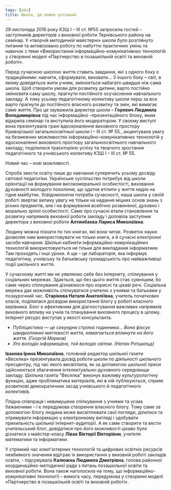 ```yaml
---
tags: [edu]
title: Школа, де кожен успішний
---
```


29 листопада 2016 року КЗШ І – ІІІ ст. №55 запросила гостей – заступників директорів з виховної роботи Тернівського району на семінар. У «творчій методичній майстерні» школи було розглянуто питання та активізовано роботу по набуттю практичних умінь та навичок з теми «Використання інформаційно-комунікативних технологій у створенні моделі «Партнерство в позашкільній освіті та виховній роботі».

Перед сучасною школою життя ставить завдання, які з одного боку є традиційними: навчити, сформувати, виховати… З іншого боку – світ, в якому доведеться жити учням, змінюється набагато швидше ніж сама школа. Щоб створити умови для розвитку дитини, варто постійно змінювати саму школу, прагнути постійного осучаснення навчального закладу. А тому усьому педагогічному колективу школи перш за все варто прагнути до постійного власного розвитку та змін, які вимагає саме життя. Про це зауважила директор школи – **Горевич Людмила Володимирівна** під час інформаційно –презентаційного блоку, яким відкрила семінар та виступила його модератором. У своєму виступі вона презентувала грані вдосконалення виховного простору Криворізької загальноосвітньої школи І – ІІІ ст. № 55., акцентувала увагу на безмежних можливостях інформаційно-комунікативних технологій у вдосконаленні виховного простору загальноосвітнього навчального закладу; поділилася траєкторією успіху та творчого зростання педагогічного та учнівського колективу КЗШ І – ІІІ ст. № 55.

Новий час – нові можливості.

Спроба звести освіту лише до навчання суперечить усьому досвіду світової педагогіки. Українське суспільство потребує від школи орієнтації на формування високоморальної особистості, виховання духовності молодого покоління, що здатне втілити у життя надію на гідне майбутнє. Усвідомлюючи потреби сучасності, наша школа у своїй роботі звертає велику увагу не тільки на надання міцних основ знань з різних предметів, але і на формування всебічно розвиненої, духовно і морально зрілої особистості. Саме про сучасні етапи становлення та розвитку напрямків виховної роботи закладу і доповіла заступник директора з виховної роботи **Алтинбаєва Лариса Миколаївна**.

Людину можна пізнати по тих книгах, які вона читає. Розвиток науки дозволяє нам використовувати не тільки книги, а й сучасні електронні засоби навчання. Шкільні кабінети інформаційно-комунікаційних технологій використовуються не тільки для викладання інформатики. Там проходять і інші уроки. А ще – це лабораторія, яка інформує педагогічну, учнівську та батьківську громадськість про найважливіші події шкільного життя.

У сучасному житті ми не уявляємо себе без Інтернету, спілкування у соціальних мережах. Здається, що без цього життя стає сумнішим, бо саме через спілкування дізнаємося про корисні та цікаві речі. Соціальна мережа дає можливість спілкуватися учителю з учнями та батьками у позаурочний час. **Старікова Наталя Анатоліївна**, учитель початкових класів, поділилася досвідом використання блогу у роботі класного керівника. Блог є ефективним для діагностування важливих напрямків виховного впливу на учнів та планування виховного процесу в цілому. Інтернет ресурс виступає у якості консультанта.

- _Публіцистика — це секундна стрілка годинника... Вона фіксує швидкоплинні миттєвості життя, намагається вплинути на його життя. (Георгій Марков)_
- _Хто володіє інформацією, той володіє світом. (Натан Ротшильд)_

**Іванова Ірина Миколаївна**, головний редактор шкільної газети «Веселка» презентувала досвід роботи школи по діяльності шкільного пресцентру, під час якого висвітлила, як за допомогою шкільної преси здійснюється збагачення інтелектуально-духовного середовища закладу. Шкільна газета "Веселка" виконує важливу культурологічну функцію, адже проблематика матеріалів, які в ній публікуються, сприяє розвиткові демократичних засад учнівського й педагогічного колективів.

Плідна співпраця і невимушене спілкування з учнями та усіма бажаючими – і є передумова створення власного блогу. Тому саме за допомогою блогу людина може висвітлювати свої погляди, ділитися та отримувати інформацію у електронному вигляді і здобувати прихильність шкільної інтернет-аудиторії. А як саме створити та вести учительський блог, довідатися про його можливості цікаво було дізнатися з майстер-класу **Лівак Вікторії Вікторівни**, учителя математики та інформатики.

У стрімкий час комп'ютерних технологій та цифрових освітніх ресурсів неабиякого значення відіграє їх використання у виховній роботі закладів освіти, - підсумувала **Калюжна Людмила Дмитрівна**, голова районної координаційно-методичної ради з питань позашкільної освіти та виховної роботи. Вона також наголосила на тому, що інформаційно-комунікативні технології – вимога часу, передумова у створенні моделі «Партнерство в позашкільній освіті та виховній роботі».

<slideshow id="72157673263048054"></slideshow>
